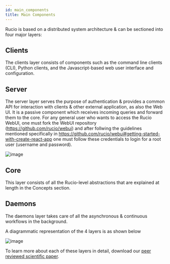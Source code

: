 ```yaml
---
id: main_components
title: Main Components
---
```


Rucio is based on a distributed system architecture & can be sectioned into four
major layers:

## Clients

The clients layer consists of components such as the command line clients (CLI),
Python clients, and the Javascript-based web user interface and configuration.

## Server

The server layer serves the purpose of authentication & provides a common API
for interaction with clients & other external application, as also the Web UI.
It is a passive component which receives incoming queries and forward them to 
the core. For any general user who wants to access the Rucio WebUI, one must 
fork the WebUI repository (https://github.com/rucio/webui) and after follwing
the guidelines mentioned specifically in 
https://github.com/rucio/webui#getting-started-with-create-react-app one must follow 
these credentials to login for a root user (username and password).

![image](https://user-images.githubusercontent.com/77008026/222405999-997e93ca-1c83-42b9-8013-bbce572273f6.png)



## Core

This layer consists of all the Rucio-level abstractions that are explained at
length in the Concepts section.

## Daemons

The daemons layer takes care of all the asynchronous & continuous workflows in
the background.

A diagrammatic representation of the 4 layers is as shown below

![image](/img/architecture.png)

To learn more about each of these layers in detail, download our [peer reviewed
scientific paper](https://link.springer.com/article/10.1007/s41781-019-0026-3).
